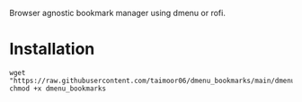Browser agnostic bookmark manager using dmenu or rofi.

# Installation

```
wget "https://raw.githubusercontent.com/taimoor06/dmenu_bookmarks/main/dmenu_bookmarks"
chmod +x dmenu_bookmarks
```
